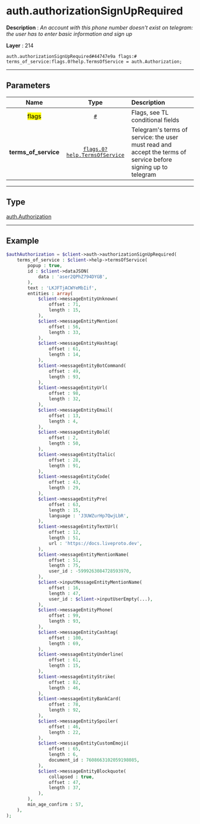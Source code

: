 # auth.authorizationSignUpRequired

**Description** : *An account with this phone number doesn&#039;t exist on telegram: the user has to enter basic information and sign up*

**Layer** : 214

```tl
auth.authorizationSignUpRequired#44747e9a flags:# terms_of_service:flags.0?help.TermsOfService = auth.Authorization;
```

---

## Parameters

| Name | Type | Description |
| :---: | :---: | :--- |
| <mark>flags</mark> | [`#`](type/#) | Flags, see TL conditional fields |
| **terms_of_service** | [`flags.0?help.TermsOfService`](type/help.TermsOfService) | Telegram's terms of service: the user must read and accept the terms of service before signing up to telegram |

---

## Type

[auth.Authorization](type/auth.Authorization)

---

## Example

```php
$authAuthorization = $client->auth->authorizationSignUpRequired(
	terms_of_service : $client->help->termsOfService(
		popup : true,
		id : $client->dataJSON(
			data : 'aser2QPhZ794DYGB',
		),
		text : 'LKJFTjACWYeMbIif',
		entities : array(
			$client->messageEntityUnknown(
				offset : 71,
				length : 15,
			),
			$client->messageEntityMention(
				offset : 56,
				length : 33,
			),
			$client->messageEntityHashtag(
				offset : 61,
				length : 14,
			),
			$client->messageEntityBotCommand(
				offset : 49,
				length : 93,
			),
			$client->messageEntityUrl(
				offset : 98,
				length : 32,
			),
			$client->messageEntityEmail(
				offset : 13,
				length : 4,
			),
			$client->messageEntityBold(
				offset : 2,
				length : 50,
			),
			$client->messageEntityItalic(
				offset : 28,
				length : 91,
			),
			$client->messageEntityCode(
				offset : 43,
				length : 29,
			),
			$client->messageEntityPre(
				offset : 63,
				length : 15,
				language : 'J3UWZurHp7QwjLbR',
			),
			$client->messageEntityTextUrl(
				offset : 12,
				length : 51,
				url : 'https://docs.liveproto.dev',
			),
			$client->messageEntityMentionName(
				offset : 51,
				length : 75,
				user_id : -5999263084728593970,
			),
			$client->inputMessageEntityMentionName(
				offset : 16,
				length : 47,
				user_id : $client->inputUserEmpty(...),
			),
			$client->messageEntityPhone(
				offset : 99,
				length : 93,
			),
			$client->messageEntityCashtag(
				offset : 100,
				length : 69,
			),
			$client->messageEntityUnderline(
				offset : 61,
				length : 15,
			),
			$client->messageEntityStrike(
				offset : 82,
				length : 46,
			),
			$client->messageEntityBankCard(
				offset : 78,
				length : 92,
			),
			$client->messageEntitySpoiler(
				offset : 46,
				length : 22,
			),
			$client->messageEntityCustomEmoji(
				offset : 65,
				length : 6,
				document_id : 7608663102059198085,
			),
			$client->messageEntityBlockquote(
				collapsed : true,
				offset : 47,
				length : 37,
			),
		),
		min_age_confirm : 57,
	),
);
```